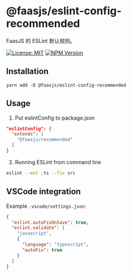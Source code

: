 # @faasjs/eslint-config-recommended

FaasJS 的 ESLint 默认规则。

[![License: MIT](https://img.shields.io/npm/l/@faasjs/eslint-config-recommend.svg)](https://github.com/faasjs/eslint-config-recommend/blob/master/LICENSE)
[![NPM Version](https://img.shields.io/npm/v/@faasjs/eslint-config-recommend.svg)](https://www.npmjs.com/package/@faasjs/eslint-config-recommend)

## Installation

    yarn add -D @faasjs/eslint-config-recommended

## Usage

1. Put eslintConfig to package.json
```json
"eslintConfig": {
  "extends": [
    "@faasjs/recommended"
  ]
}
```
2. Running ESLint from command line
```bash
eslint --ext .ts --fix src
```

## VSCode integration

Example `.vscode/settings.json`:

```json
{
  "eslint.autoFixOnSave": true,
  "eslint.validate": [
    "javascript",
    {
      "language": "typescript",
      "autoFix": true
    }
  ]
}
```
